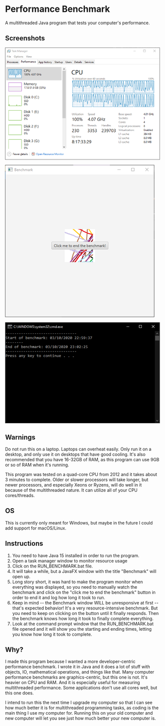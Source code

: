 # Performance Benchmark

A multithreaded Java program that tests your computer's performance.

## Screenshots

![Screenshot of task manager during benchmark](https://raw.githubusercontent.com/0x416c616e/performance_benchmark/main/screenshots/task_manager.PNG)

![What the benchmark window looks like](https://raw.githubusercontent.com/0x416c616e/performance_benchmark/main/screenshots/window.PNG)

![Finished result of the benchmark](https://raw.githubusercontent.com/0x416c616e/performance_benchmark/main/screenshots/command_prompt.PNG)


## Warnings

Do not run this on a laptop. Laptops can overheat easily. Only run it on a desktop, and only use it on desktops that have good cooling. It's also recommended that you have 16-32GB of RAM, as this program can use 9GB or so of RAM when it's running.

This program was tested on a quad-core CPU from 2012 and it takes about 3 minutes to complete. Older or slower processors will take longer, but newer processors, and especially Xeons or Ryzens, will do well in it because of the multithreaded nature. It can utilize all of your CPU cores/threads.

## OS

This is currently only meant for Windows, but maybe in the future I could add support for macOS/Linux.

## Instructions

1. You need to have Java 15 installed in order to run the program.
2. Open a task manager window to monitor resource usage
3. Click on the RUN_BENCHMARK.bat file.
4. It will take a while, but a JavaFX window with the title "Benchmark" will open up.
5. Long story short, it was hard to make the program monitor when everything was displayed, so you need to manually watch the benchmark and click on the "click me to end the benchmark" button in order to end it and log how long it took to run.
6. Keep in mind -- the Benchmark window WILL be unresponsive at first -- that's expected behavior! It's a very resource-intensive benchmark. But you need to keep on clicking on the button until it finally responds. Then the benchmark knows how long it took to finally complete everything.
7. Look at the command prompt window that the RUN_BENCHMARK.bat file opened and it will show you the starting and ending times, letting you know how long it took to complete.

## Why?

I made this program because I wanted a more developer-centric performance benchmark. I wrote it in Java and it does a lot of stuff with objects, IO, mathematical operations, and things like that. Many computer performance benchmarks are graphics-centric, but this one is not. It's heavier on CPU and RAM. And it is especially useful for measuring multithreaded performance. Some applications don't use all cores well, but this one does. 

I intend to run this the next time I upgrade my computer so that I can see how much better it is for multithreaded programming tasks, as coding is the main thing I use my computer for. Running this on your old computer and new computer will let you see just how much better your new computer is.
